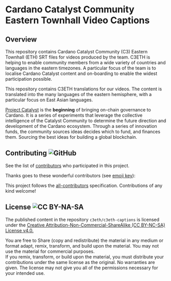 # Cardano Catalyst Community Eastern Townhall Video Captions
## Overview

This repository contains Cardano Catalyst Community (C3) Eastern Townhall (ETH) SRT files for videos produced by the team. 
C3ETH is helping to enable community members from a wide variety of countries and languages in the eastern timezones. 
A particular focus of the team is to localise Cardano Catalyst content and on-boarding to enable the widest participation possible.

This repository contains C3ETH translations for our videos. 
The content is translated into the many languages of the eastern hemisphere, with a particular focus on East Asian languages.

[Project Catalyst](https://cardano.ideascale.com/) is the **beginning** of bringing on-chain governance to Cardano. 
It is a series of experiments that leverage the collective intelligence of the Catalyst Community to determine
the future direction and development of the Cardano ecosystem. Through a series of innovation funds, the community 
sources ideas decides which to fund, and finances them. Sourcing the best ideas for building a global blockchain.

## Contributing ![GitHub](https://img.shields.io/github/contributors/c3eth/c3eth.github.io)

See the list of [contributors](https://github.com/c3eth/c3eth.github.io/graphs/contributors) who participated in this project.

Thanks goes to these wonderful contributors (see [emoji key](https://allcontributors.org/docs/en/emoji-key)):

<!-- ALL-CONTRIBUTORS-LIST:START - Do not remove or modify this section -->
<!-- ALL-CONTRIBUTORS-LIST:END -->

This project follows the [all-contributors](https://github.com/all-contributors/all-contributors) specification. Contributions of any kind welcome!

## License ![CC BY-NA-SA](https://img.shields.io/badge/license-CC%20BY--NA--SA%204.0-green)

The published content in the repository `c3eth/c3eth-captions` is licensed under the [Creative Attribution-Non-Commercial-ShareAlike (CC BY-NC-SA) License v4.0.](https://creativecommons.org/licenses/by-nc-sa/4.0/)

You are free to Share (copy and redistribute) the material in any medium or format
adapt, remix, transform, and build upon the material. You may not use the material for commercial purposes.  
If you remix, transform, or build upon the material, you must distribute your contributions under the same 
license as the original. No warranties are given. The license may not give you all of the permissions 
necessary for your intended use.
